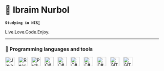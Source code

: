 # 🚀 Ibraim Nurbol

**`Studying in NIS🌱`**

Live.Love.Code.Enjoy.

---

### 🔭 Programming languages and tools
<p align="left">
<img align="left" alt="JavaScript" width="30px" style="padding-right:10px;" src="https://cdn.jsdelivr.net/gh/devicons/devicon/icons/javascript/javascript-plain.svg" />
<img align="left" alt="React" width="30px" style="padding-right:10px;" src="https://cdn.jsdelivr.net/gh/devicons/devicon/icons/react/react-original.svg" />
<img align="left" alt="Python" width="30px" style="padding-right:10px;" src="https://cdn.jsdelivr.net/gh/devicons/devicon/icons/python/python-original.svg" />
<img align="left" alt="C#" width="30px" style="padding-right:10px;" src="https://cdn.jsdelivr.net/gh/devicons/devicon@latest/icons/csharp/csharp-original.svg"/> 
  <img align="left" alt="C#" width="30px" style="padding-right:10px;" src="https://cdn.jsdelivr.net/gh/devicons/devicon@latest/icons/cplusplus/cplusplus-original.svg"/> 
  <img src="https://cdn.jsdelivr.net/gh/devicons/devicon@latest/icons/sqlalchemy/sqlalchemy-original.svg" align="left" alt="C#" width="30px" style="padding-right:10px;" />
 <img src="https://cdn.jsdelivr.net/gh/devicons/devicon@latest/icons/postgresql/postgresql-original.svg" align="left" alt="C#" width="30px" style="padding-right:10px;" />   
  <img src="https://cdn.jsdelivr.net/gh/devicons/devicon@latest/icons/redis/redis-original.svg" align="left" alt="C#" width="30px" style="padding-right:10px;"/>    
  <img align="left" alt="GIT" width="30px" style="padding-right:10px;" src="https://cdn.jsdelivr.net/gh/devicons/devicon/icons/git/git-original.svg" />
  <img align="left" alt="GIT" width="30px" style="padding-right:10px;" src="https://cdn.jsdelivr.net/gh/devicons/devicon@latest/icons/docker/docker-original.svg" />
</p>
<br />

